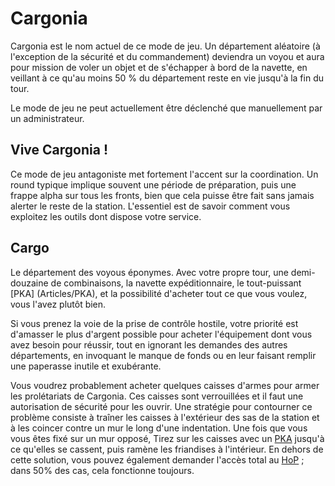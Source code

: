 # Cargonia

Cargonia est le nom actuel de ce mode de jeu. Un département aléatoire (à l'exception de la sécurité et du commandement) deviendra un voyou et aura pour mission de voler un objet et de s'échapper à bord de la navette, en veillant à ce qu'au moins 50 % du département reste en vie jusqu'à la fin du tour.

Le mode de jeu ne peut actuellement être déclenché que manuellement par un administrateur.

## Vive Cargonia !

Ce mode de jeu antagoniste met fortement l'accent sur la coordination. Un round typique implique souvent une période de préparation, puis une frappe alpha sur tous les fronts, bien que cela puisse être fait sans jamais alerter le reste de la station. L'essentiel est de savoir comment vous exploitez les outils dont dispose votre service.

## Cargo

Le département des voyous éponymes.  Avec votre propre tour, une demi-douzaine de combinaisons, la navette expéditionnaire, le tout-puissant [PKA] (Articles/PKA), et la possibilité d'acheter tout ce que vous voulez, vous l'avez plutôt bien.

Si vous prenez la voie de la prise de contrôle hostile, votre priorité est d'amasser le plus d'argent possible pour acheter l'équipement dont vous avez besoin pour réussir, tout en ignorant les demandes des autres départements, en invoquant le manque de fonds ou en leur faisant remplir une paperasse inutile et exubérante.

Vous voudrez probablement acheter quelques caisses d'armes pour armer les prolétariats de Cargonia. Ces caisses sont verrouillées et il faut une autorisation de sécurité pour les ouvrir. Une stratégie pour contourner ce problème consiste à traîner les caisses à l'extérieur des sas de la station et à les coincer contre un mur le long d'une indentation. Une fois que vous vous êtes fixé sur un mur opposé, Tirez sur les caisses avec un [PKA](PKA.md) jusqu'à ce qu'elles se cassent, puis ramène les friandises à l'intérieur. En dehors de cette solution, vous pouvez également demander l'accès total au [HoP](HoP.md) ; dans 50% des cas, cela fonctionne toujours.